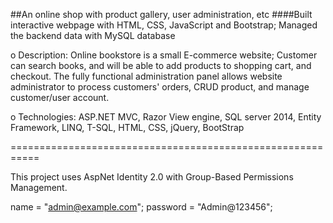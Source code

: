 ##An online shop with product gallery, user administration, etc
####Built interactive webpage with HTML, CSS, JavaScript and Bootstrap; Managed the backend data with MySQL database 


o	Description: Online bookstore is a small E-commerce website; Customer can search books, and will be able to add products to shopping cart, and checkout. The fully functional administration panel allows website administrator to process customers' orders, CRUD product, and manage customer/user account.

o	Technologies: ASP.NET MVC, Razor View engine, SQL server 2014, Entity Framework, LINQ, T-SQL, HTML, CSS, jQuery, BootStrap




===========================================================

This project uses AspNet Identity 2.0 with Group-Based Permissions Management.

name = "admin@example.com";
password = "Admin@123456";

